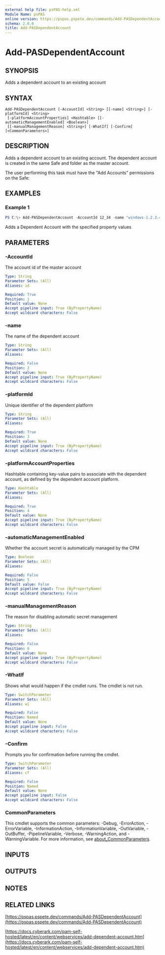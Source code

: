 ```yaml
---
external help file: psPAS-help.xml
Module Name: psPAS
online version: https://pspas.pspete.dev/commands/Add-PASDependentAccount
schema: 2.0.0
title: Add-PASDependentAccount
---
```


# Add-PASDependentAccount

## SYNOPSIS
Adds a dependent account to an existing account

## SYNTAX

```
Add-PASDependentAccount [-AccountId] <String> [[-name] <String>] [-platformId] <String>
 [-platformAccountProperties] <Hashtable> [[-automaticManagementEnabled] <Boolean>]
 [[-manualManagementReason] <String>] [-WhatIf] [-Confirm] [<CommonParameters>]
```

## DESCRIPTION
Adds a dependent account to an existing account. The dependent account is created in the same Safe and folder as the master account.

The user performing this task must have the "Add Accounts" permissions on the Safe:

## EXAMPLES

### Example 1
```powershell
PS C:\> Add-PASDependentAccount -AccountId 12_34 -name "windows-1.2.3.4-service-test" -platformId 10 -platformAccountProperties @{"address"="1.2.3.4";"servicename"="test"}
```

Adds a Dependent Account with the specified property values

## PARAMETERS

### -AccountId
The account id of the master account

```yaml
Type: String
Parameter Sets: (All)
Aliases: id

Required: True
Position: 1
Default value: None
Accept pipeline input: True (ByPropertyName)
Accept wildcard characters: False
```

### -name
The name of the dependent account

```yaml
Type: String
Parameter Sets: (All)
Aliases:

Required: False
Position: 2
Default value: None
Accept pipeline input: True (ByPropertyName)
Accept wildcard characters: False
```

### -platformId
Unique identifier of the dependent platform

```yaml
Type: String
Parameter Sets: (All)
Aliases:

Required: True
Position: 3
Default value: None
Accept pipeline input: True (ByPropertyName)
Accept wildcard characters: False
```

### -platformAccountProperties
Hashtable containing key-value pairs to associate with the dependent account, as defined by the dependent account platform.

```yaml
Type: Hashtable
Parameter Sets: (All)
Aliases:

Required: True
Position: 4
Default value: None
Accept pipeline input: True (ByPropertyName)
Accept wildcard characters: False
```

### -automaticManagementEnabled
Whether the account secret is automatically managed by the CPM

```yaml
Type: Boolean
Parameter Sets: (All)
Aliases:

Required: False
Position: 5
Default value: False
Accept pipeline input: True (ByPropertyName)
Accept wildcard characters: False
```

### -manualManagementReason
The reason for disabling automatic secret management

```yaml
Type: String
Parameter Sets: (All)
Aliases:

Required: False
Position: 6
Default value: None
Accept pipeline input: True (ByPropertyName)
Accept wildcard characters: False
```

### -WhatIf
Shows what would happen if the cmdlet runs.
The cmdlet is not run.

```yaml
Type: SwitchParameter
Parameter Sets: (All)
Aliases: wi

Required: False
Position: Named
Default value: None
Accept pipeline input: False
Accept wildcard characters: False
```

### -Confirm
Prompts you for confirmation before running the cmdlet.

```yaml
Type: SwitchParameter
Parameter Sets: (All)
Aliases: cf

Required: False
Position: Named
Default value: None
Accept pipeline input: False
Accept wildcard characters: False
```

### CommonParameters
This cmdlet supports the common parameters: -Debug, -ErrorAction, -ErrorVariable, -InformationAction, -InformationVariable, -OutVariable, -OutBuffer, -PipelineVariable, -Verbose, -WarningAction, and -WarningVariable. For more information, see [about_CommonParameters](http://go.microsoft.com/fwlink/?LinkID=113216).

## INPUTS

## OUTPUTS

## NOTES

## RELATED LINKS

[https://pspas.pspete.dev/commands/Add-PASDependentAccount](https://pspas.pspete.dev/commands/Add-PASDependentAccount)

[https://docs.cyberark.com/pam-self-hosted/latest/en/content/webservices/add-dependent-account.htm](https://docs.cyberark.com/pam-self-hosted/latest/en/content/webservices/add-dependent-account.htm)
